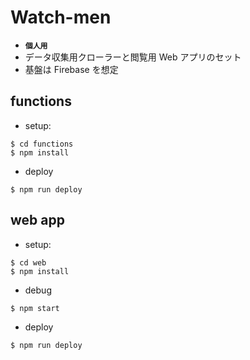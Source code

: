 # Watch-men

- **`個人用`**
- データ収集用クローラーと閲覧用 Web アプリのセット
- 基盤は Firebase を想定

## functions

- setup:

```
$ cd functions
$ npm install
```

- deploy

```
$ npm run deploy
```

## web app

- setup:

```
$ cd web
$ npm install
```

- debug

```
$ npm start
```

- deploy

```
$ npm run deploy
```
